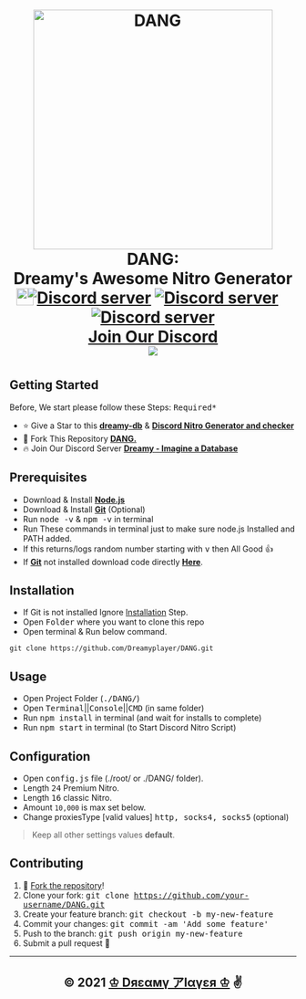 <h1 align="center">
  <a href="https://github.com/Dreamyplayer/DANG/">
  <img src="https://discord.com/assets/b941bc1dfe379db6cc1f2acc5a612f41.png" alt="DANG" width="420"/></a><br>DANG: <br>Dreamy's Awesome Nitro Generator<br>
  <a href="https://discord.gg/CNAJfbs5dn"><img src="https://img.shields.io/discord/849280500421492736?color=5865F2&logo=discord&logoColor=white&style=plastic" alt="Discord server" /></a>
  <a href="https://github.com/Dreamyplayer"><img src="https://img.shields.io/github/stars/Dreamyplayer?color=white&logo=github&style=plastic" alt="Discord server" /></a>
  <a href="https://github.com/Dreamyplayer/DANG/blob/master/package.json"><img src="https://img.shields.io/github/package-json/v/Dreamyplayer/Discord-Nitro-Gen-and-Checker?color=l&logo=git&logoColor=lightgreen&style=plastic" alt="Discord server" /></a>
  <br><img src="https://cdn-icons-png.flaticon.com/512/5968/5968756.png"
  width="30"
  height="30"
  style="position:absolute;left: 240px;top:577px"><a title='Dreamy - Imagine a Database' href="https://discord.gg/CNAJfbs5dn">Join Our Discord<br></a>
  <a href="https://github.com/Dreamyplayer/DANG"><img src="https://cdn.discordapp.com/attachments/851533693657808926/857214104359534592/Screenshot_from_2021-06-23_16-32-21.png" /></a>
<h1>

## Getting Started

Before, We start please follow these Steps: <kbd>Required*</kbd>

- ⭐ Give a Star to this [**dreamy-db**](https://github.com/Dreamyplayer/dreamy-db "dreamy-db") & [**Discord Nitro Generator and checker**](https://github.com/Dreamyplayer/DANG "Discord Nitro Generator & Checker")
- 🍴 Fork This Repository [**DANG.**](https://github.com/Dreamyplayer/DANG "DANG")
- 🔥 Join Our Discord Server [**Dreamy - Imagine a Database**](https://discord.gg/CNAJfbs5dn "Dreamy - Imagine a Database")

## Prerequisites

- Download & Install [**Node.js**](https://nodejs.org/en/ 'nodejs')
- Download & Install [**Git**](https://git-scm.com/ 'Install Git') (Optional)
- Run <kbd>node -v</kbd> & <kbd>npm -v</kbd> in terminal
- Run These commands in terminal just to make sure node.js Installed and PATH added.
- If this returns/logs random number starting with <kbd>v</kbd> then All Good 👍
- If [**Git**](https://git-scm.com/ 'Git') not installed download code directly [**Here**](https://github.com/Dreamyplayer/DANG "Discord Ntro Gen & Checker").

## Installation
- If Git is not installed Ignore [Installation](https://github.com/Dreamyplayer/DANG#installation) Step.
- Open <kbd>Folder</kbd> where you want to clone this repo
- Open terminal & Run below command.

```console
git clone https://github.com/Dreamyplayer/DANG.git
```

## Usage

- Open Project Folder (<kbd>./DANG/</kbd>)
- Open <kbd>Terminal</kbd>||<kbd>Console</kbd>||<kbd>CMD</kbd> (in same folder)
- Run <kbd>npm install</kbd> in terminal (and wait for installs to complete)
- Run <kbd>npm start</kbd> in terminal (to Start Discord Nitro Script)

## Configuration

- Open <kbd>config.js</kbd> file (./root/ or ./DANG/ folder).
- Length <kbd>24</kbd> Premium Nitro.
- Length <kbd>16</kbd> classic Nitro.
- Amount `10,000` is max set below.
- Change proxiesType [valid values] <kbd>http, socks4, socks5</kbd>  (optional)
> Keep all other settings values **default**.

## Contributing

1. 🍴 [Fork the repository](https://github.com/Dreamyplayer/DANG/fork)!
2. Clone your fork: <kbd>git clone https://github.com/your-username/DANG.git</kbd>
3. Create your feature branch: <kbd>git checkout -b my-new-feature</kbd>
4. Commit your changes: <kbd>git commit -am 'Add some feature'</kbd>
5. Push to the branch: <kbd>git push origin my-new-feature</kbd>
6. Submit a pull request 🤯

---
<h2 align="center">© 2021 <a href="https://github.com/Dreamyplayer/">♔ Dяεαмү アlαүεя ♔<a> ✌️</h2>
